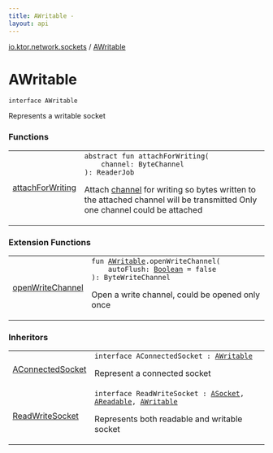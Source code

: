 ```yaml
---
title: AWritable - 
layout: api
---
```


<div class='api-docs-breadcrumbs'><a href="../index.html">io.ktor.network.sockets</a> / <a href="./index.html">AWritable</a></div>

# AWritable

<div class="signature"><code><span class="keyword">interface </span><span class="identifier">AWritable</span></code></div>

Represents a writable socket

### Functions

<table class="api-docs-table">
<tbody>
<tr>
<td markdown="1">

<a href="attach-for-writing.html">attachForWriting</a>


</td>
<td markdown="1">
<div class="signature"><code><span class="keyword">abstract</span> <span class="keyword">fun </span><span class="identifier">attachForWriting</span><span class="symbol">(</span><br/>&nbsp;&nbsp;&nbsp;&nbsp;<span class="parameterName" id="io.ktor.network.sockets.AWritable$attachForWriting(kotlinx.coroutines.io.ByteChannel)/channel">channel</span><span class="symbol">:</span>&nbsp;<span class="identifier">ByteChannel</span><br/><span class="symbol">)</span><span class="symbol">: </span><span class="identifier">ReaderJob</span></code></div>

Attach <a href="attach-for-writing.html#io.ktor.network.sockets.AWritable$attachForWriting(kotlinx.coroutines.io.ByteChannel)/channel">channel</a> for writing so bytes written to the attached channel will be transmitted
Only one channel could be attached


</td>
</tr>
</tbody>
</table>

### Extension Functions

<table class="api-docs-table">
<tbody>
<tr>
<td markdown="1">

<a href="../open-write-channel.html">openWriteChannel</a>


</td>
<td markdown="1">
<div class="signature"><code><span class="keyword">fun </span><a href="./index.md"><span class="identifier">AWritable</span></a><span class="symbol">.</span><span class="identifier">openWriteChannel</span><span class="symbol">(</span><br/>&nbsp;&nbsp;&nbsp;&nbsp;<span class="parameterName" id="io.ktor.network.sockets$openWriteChannel(io.ktor.network.sockets.AWritable, kotlin.Boolean)/autoFlush">autoFlush</span><span class="symbol">:</span>&nbsp;<a href="https://kotlinlang.org/api/latest/jvm/stdlib/kotlin/-boolean/index.html"><span class="identifier">Boolean</span></a>&nbsp;<span class="symbol">=</span>&nbsp;false<br/><span class="symbol">)</span><span class="symbol">: </span><span class="identifier">ByteWriteChannel</span></code></div>

Open a write channel, could be opened only once


</td>
</tr>
</tbody>
</table>

### Inheritors

<table class="api-docs-table">
<tbody>
<tr>
<td markdown="1">

<a href="../-a-connected-socket/index.html">AConnectedSocket</a>


</td>
<td markdown="1">
<div class="signature"><code><span class="keyword">interface </span><span class="identifier">AConnectedSocket</span>&nbsp;<span class="symbol">:</span>&nbsp;<a href="./index.md"><span class="identifier">AWritable</span></a></code></div>

Represent a connected socket


</td>
</tr>
<tr>
<td markdown="1">

<a href="../-read-write-socket.html">ReadWriteSocket</a>


</td>
<td markdown="1">
<div class="signature"><code><span class="keyword">interface </span><span class="identifier">ReadWriteSocket</span>&nbsp;<span class="symbol">:</span>&nbsp;<a href="../-a-socket/index.html"><span class="identifier">ASocket</span></a><span class="symbol">, </span><a href="../-a-readable/index.html"><span class="identifier">AReadable</span></a><span class="symbol">, </span><a href="./index.md"><span class="identifier">AWritable</span></a></code></div>

Represents both readable and writable socket


</td>
</tr>
</tbody>
</table>
